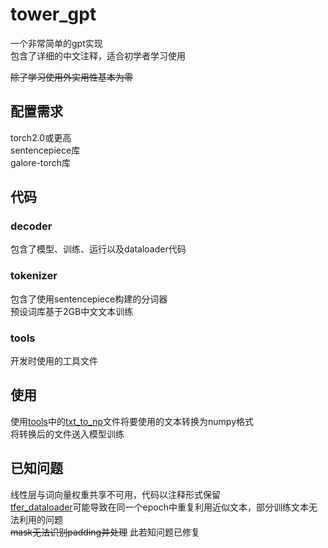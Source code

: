# tower_gpt
一个非常简单的gpt实现<br>
包含了详细的中文注释，适合初学者学习使用

~~除了学习使用外实用性基本为零~~

## 配置需求
torch2.0或更高<br>
sentencepiece库<br>
galore-torch库<br>

## 代码
### decoder
包含了模型、训练、运行以及dataloader代码
### tokenizer
包含了使用sentencepiece构建的分词器<br>
预设词库基于2GB中文文本训练
### tools
开发时使用的工具文件

## 使用
使用[tools](https://github.com/midway2333/tower_gpt/tree/main/tools)中的[txt_to_np](https://github.com/midway2333/tower_gpt/blob/main/tools/txt_to_np.py)文件将要使用的文本转换为numpy格式<br>
将转换后的文件送入模型训练

## 已知问题
线性层与词向量权重共享不可用，代码以注释形式保留<br>
[tfer_dataloader](https://github.com/midway2333/tower_gpt/blob/main/decoder/tfer_dataloader.py)可能导致在同一个epoch中重复利用近似文本，部分训练文本无法利用的问题<br>
~~mask无法识别padding并处理~~ 此若知问题已修复
